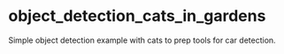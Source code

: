 # object_detection_cats_in_gardens
 Simple object detection example with cats to prep tools for car detection.
